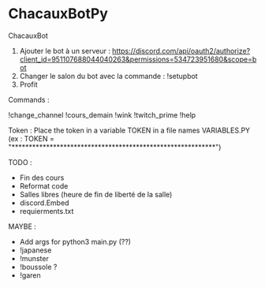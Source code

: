 # ChacauxBotPy
 ChacauxBot


1) Ajouter le bot à un serveur  : https://discord.com/api/oauth2/authorize?client_id=951107688044040263&permissions=534723951680&scope=bot
2) Changer le salon du bot avec la commande : !setupbot
3) Profit


Commands : 

!change_channel
!cours_demain
!wink
!twitch_prime
!help


Token : 
Place the token in a variable TOKEN in a file names VARIABLES.PY (ex : TOKEN = "***********************************************************")


TODO :
- Fin des cours 
- Reformat code 
- Salles libres (heure de fin de liberté de la salle)
- discord.Embed
- requierments.txt

MAYBE : 
- Add args for python3 main.py (??)
- !japanese
- !munster
- !boussole ?
- !garen 